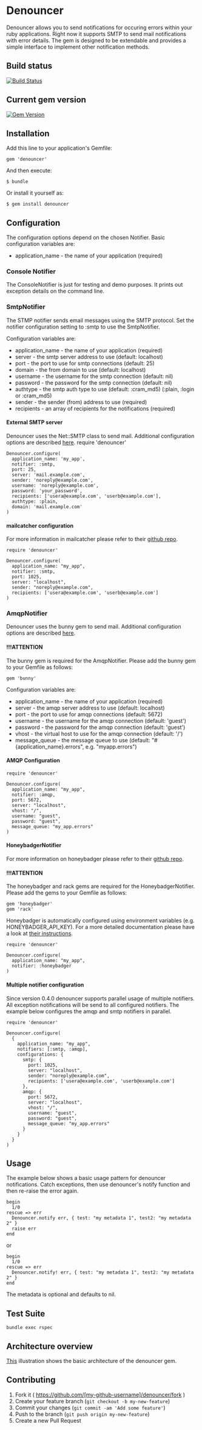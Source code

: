 # Denouncer

Denouncer allows you to send notifications for occuring errors within your ruby applications.
Right now it supports SMTP to send mail notifications with error details.
The gem is designed to be extendable and provides a simple interface to implement other notification
methods.

## Build status

[![Build Status](https://travis-ci.org/julweber/denouncer.svg)](https://travis-ci.org/julweber/denouncer)

## Current gem version

[![Gem Version](https://badge.fury.io/rb/denouncer.svg)](http://badge.fury.io/rb/denouncer)

## Installation

Add this line to your application's Gemfile:

    gem 'denouncer'


And then execute:

    $ bundle

Or install it yourself as:

    $ gem install denouncer

## Configuration

The configuration options depend on the chosen Notifier.
Basic configuration variables are:
* application_name - the name of your application (required)

### Console Notifier

The ConsoleNotifier is just for testing and demo purposes. It prints out exception details on the command line.

### SmtpNotifier

The STMP notifier sends email messages using the SMTP protocol.
Set the notifier configuration setting to :smtp to use the SmtpNotifier.

Configuration variables are:
* application_name - the name of your application (required)
* server - the smtp server address to use (default: localhost)
* port - the port to use for smtp connections (default: 25)
* domain - the from domain to use (default: localhost)
* username - the username for the smtp connection (default: nil)
* password - the password for the smtp connection (default: nil)
* authtype - the smtp auth type to use (default: :cram_md5) (:plain, :login or :cram_md5)
* sender - the sender (from) address to use (required)
* recipients - an array of recipients for the notifications (required)

#### External SMTP server

Denouncer uses the Net::SMTP class to send mail. Additional configuration options are described [here](http://ruby-doc.org/stdlib-2.0/libdoc/net/smtp/rdoc/Net/SMTP.html).
    require 'denouncer'

    Denouncer.configure(
      application_name: 'my_app',
      notifier: :smtp,
      port: 25,
      server: 'mail.example.com',
      sender: 'noreply@example.com',
      username: 'noreply@example.com',
      password: 'your_password',
      recipients: ['usera@example.com', 'userb@example.com'],
      authtype: :plain,
      domain: 'mail.example.com'
    )

#### mailcatcher configuration

For more information in mailcatcher please refer to their [github repo](https://github.com/sj26/mailcatcher).

    require 'denouncer'

    Denouncer.configure(
      application_name: "my_app",
      notifier: :smtp,
      port: 1025,
      server: "localhost",
      sender: "noreply@example.com",
      recipients: ['usera@example.com', 'userb@example.com']
    )

### AmqpNotifier

Denouncer uses the bunny gem to send mail. Additional configuration options are described [here](http://reference.rubybunny.info/).

#### !!!ATTENTION

The bunny gem is required for the AmqpNotifier. Please add the bunny gem to your Gemfile as follows:

    gem 'bunny'

Configuration variables are:
* application_name - the name of your application (required)
* server - the amqp server address to use (default: localhost)
* port - the port to use for amqp connections (default: 5672)
* username - the username for the amqp connection (default: 'guest')
* password - the password for the amqp connection (default: 'guest')
* vhost - the virtual host to use for the amqp connection (default: '/')
* message_queue - the message queue to use (default: "#{application_name}.errors", e.g. "myapp.errors")

#### AMQP Configuration

    require 'denouncer'

    Denouncer.configure(
      application_name: "my_app",
      notifier: :amqp,
      port: 5672,
      server: "localhost",
      vhost: "/",
      username: "guest",
      password: "guest",
      message_queue: "my_app.errors"
    )

#### HoneybadgerNotifier

For more information on honeybadger please refer to their [github repo](https://github.com/honeybadger-io/honeybadger-ruby).

#### !!!ATTENTION

The honeybadger and rack gems are required for the HoneybadgerNotifier. Please add the gems to your Gemfile as follows:

    gem 'honeybadger'
    gem 'rack'

Honeybadger is automatically configured using environment variables (e.g. HONEYBADGER_API_KEY). For a more detailed documentation please have a look at [their instructions](http://docs.honeybadger.io/collection/7-getting-started).

    require 'denouncer'

    Denouncer.configure(
      application_name: "my_app",
      notifier: :honeybadger
    )


#### Multiple notifier configuration

Since version 0.4.0 denouncer supports parallel usage of multiple notifiers.
All exception notifications will be send to all configured notifiers.
The example below configures the amqp and smtp notifiers in parallel.

    require 'denouncer'

    Denouncer.configure(
      {
        application_name: "my_app",
        notifiers: [:smtp, :amqp],
        configurations: {
          smtp: {
            port: 1025,
            server: "localhost",
            sender: "noreply@example.com",
            recipients: ['usera@example.com', 'userb@example.com']
          },
          amqp: {
            port: 5672,
            server: "localhost",
            vhost: "/",
            username: "guest",
            password: "guest",
            message_queue: "my_app.errors"
          }
        }
      }
    )

## Usage

The example below shows a basic usage pattern for denouncer notifications.
Catch exceptions, then use denouncer's notify function and then re-raise the error again.

    begin
      1/0
    rescue => err
      Denouncer.notify err, { test: "my metadata 1", test2: "my metadata 2" }
      raise err
    end

or

    begin
      1/0
    rescue => err
      Denouncer.notify! err, { test: "my metadata 1", test2: "my metadata 2" }
    end

The metadata is optional and defaults to nil.

## Test Suite

    bundle exec rspec

## Architecture overview

[This](https://docs.google.com/drawings/d/16DaQhsAwcr-5zlguhKGwigpdNpOgO4-IXssLst7zlUM/edit?usp=sharing) illustration shows the basic architecture of the denouncer gem.

## Contributing

1. Fork it ( https://github.com/[my-github-username]/denouncer/fork )
2. Create your feature branch (`git checkout -b my-new-feature`)
3. Commit your changes (`git commit -am 'Add some feature'`)
4. Push to the branch (`git push origin my-new-feature`)
5. Create a new Pull Request

